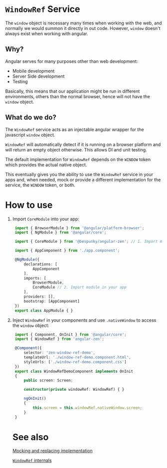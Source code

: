 # `WindowRef` Service
The `window` object is necessary many times when working with the web, and normally we would summon it directly in out code. However, `window` doesn't always exist when working with angular. 

## Why?
Angular serves for many purposes other than web development:
- Mobile development
- Server Side development
- Testing

Basically, this means that our application might be run in different environments, others than the normal browser, hence will not have the `window` object.

## What do we do?

The `WindowRef` service acts as an injectable angular wrapper for the javascript `window` object.

`WindowRef` will automatically detect if it is running on a browser platform and will return an empty object otherwise.
This allows DI and unit testing.

The default implementation for `WindowRef` depends on the `WINDOW` token which provides the actual native object.

This eventually gives you the ability to use the `WindowRef` service in your apps and, when needed, mock or provide a different implementation for the service, the `WINDOW` token, or both.

# How to use
1. Import `CoreModule` into your app:

   ```typescript
    import { BrowserModule } from '@angular/platform-browser';
    import { NgModule } from '@angular/core';

    import { CoreModule } from '@bespunky/angular-zen'; // 1. Import module

    import { AppComponent } from './app.component';

    @NgModule({
        declarations: [
            AppComponent
        ],
        imports: [
            BrowserModule,
            CoreModule // 2. Import module in your app
        ],
        providers: [], 
        bootstrap: [AppComponent]
    })
    export class AppModule { }
   ```

2. Inject `WindowRef` in your components and use `.nativeWindow` to access the `window` object:

   ```typescript
    import { Component, OnInit } from '@angular/core';
    import { WindowRef } from 'angular-zen';

    @Component({
        selector: 'zen-window-ref-demo',
        templateUrl: './window-ref-demo.component.html',
        styleUrls: ['./window-ref-demo.component.css']
    })
    export class WindowRefDemoComponent implements OnInit
    {
        public screen: Screen;

        constructor(private windowRef: WindowRef) { }

        ngOnInit()
        {
            this.screen = this.windowRef.nativeWindow.screen;
        }
    }
    ```

    # See also
    [Mocking and replacing implementation](WindowRef/Mocking)

    [`WindowRef` internals](WindowRef/Internals)